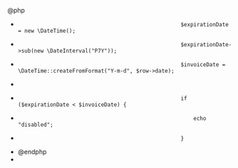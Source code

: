 
@php
+                                                        $expirationDate = new \DateTime();
+                                                        $expirationDate->sub(new \DateInterval("P7Y"));
+                                                        $invoiceDate = \DateTime::createFromFormat("Y-m-d", $row->date);
+
+                                                        if ($expirationDate < $invoiceDate) {
+                                                            echo "disabled";
+                                                        }
+ @endphp
+                                                       
